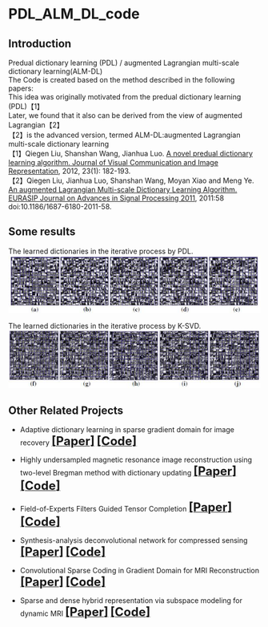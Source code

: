 # PDL_ALM_DL_code  

## Introduction
Predual dictionary learning (PDL) / augmented Lagrangian multi-scale dictionary learning(ALM-DL)  
The Code is created based on the method described in the following papers:   
This idea was originally motivated from the predual dictionary learning (PDL)【1】  
Later, we found that it also can be derived from the view of augmented Lagrangian【2】  
【2】is the advanced version, termed ALM-DL:augmented Lagrangian multi-scale dictionary learning    
【1】Qiegen Liu, Shanshan Wang, Jianhua Luo. [A novel predual dictionary learning algorithm. Journal of Visual Communication and Image Representation](https://ac.els-cdn.com/S1047320311001246/1-s2.0-S1047320311001246-main.pdf?_tid=a5cd5f8a-7164-42cd-8668-86d652d89f3a&acdnat=1535963140_7ad392b98a43e181cd32cdadfcfca757), 2012, 23(1): 182-193.    
【2】Qiegen Liu, Jianhua Luo, Shanshan Wang, Moyan Xiao and Meng Ye. [An augmented Lagrangian Multi-scale Dictionary Learning Algorithm. EURASIP Journal on Advances in Signal Processing 2011](https://link.springer.com/article/10.1186/1687-6180-2011-58), 2011:58 doi:10.1186/1687-6180-2011-58.  

## Some results
The learned dictionaries in the iterative process by PDL.    
![PDL_result](/fig/PDL_result.jpg)   

The learned dictionaries in the iterative process by K-SVD.   
![K-SVD_result.jpg](/fig/K-SVD_result.jpg)  


## Other Related Projects
  * Adaptive dictionary learning in sparse gradient domain for image recovery [<font size=5>**[Paper]**</font>](https://ieeexplore.ieee.org/document/6578193/)   [<font size=5>**[Code]**</font>](https://github.com/yqx7150/GradDL) 

  * Highly undersampled magnetic resonance image reconstruction using two-level Bregman method with dictionary updating [<font size=5>**[Paper]**</font>](https://ieeexplore.ieee.org/document/6492252)   [<font size=5>**[Code]**</font>](https://github.com/yqx7150/TBMDU) 
  
  * Field-of-Experts Filters Guided Tensor Completion [<font size=5>**[Paper]**</font>](https://ieeexplore.ieee.org/document/8291751/similar#similar)   [<font size=5>**[Code]**</font>](https://github.com/yqx7150/FoE_STDC)
  
  * Synthesis-analysis deconvolutional network for compressed sensing [<font size=5>**[Paper]**</font>](https://ieeexplore.ieee.org/document/8296620)   [<font size=5>**[Code]**</font>](https://github.com/yqx7150/SADN)
  
  * Convolutional Sparse Coding in Gradient Domain for MRI Reconstruction [<font size=5>**[Paper]**</font>](http://html.rhhz.net/ZDHXBZWB/html/2017-10-1841.htm)   [<font size=5>**[Code]**</font>](https://github.com/yqx7150/GradCSC)
  
  * Sparse and dense hybrid representation via subspace modeling for dynamic MRI [<font size=5>**[Paper]**</font>](https://www.sciencedirect.com/science/article/abs/pii/S089561111730006X)   [<font size=5>**[Code]**</font>](https://github.com/yqx7150/SDR)

